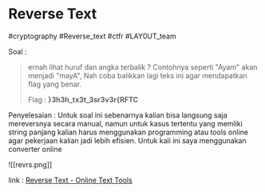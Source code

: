 # Reverse Text
#cryptography #Reverse_text #ctfr #LAY0UT_team 

Soal :

>ernah lihat huruf dan angka terbalik ? Contohnya seperti "Ayam" akan menjadi "mayA", Nah coba balikkan lagi teks ini agar mendapatkan flag yang benar.  
>
>Flag : **}3h3h_tx3t_3sr3v3r{RFTC**

Penyelesaian :
Untuk soal ini sebenarnya kalian bisa langsung saja mereversnya secara manual, namun untuk kasus tertentu yang memliki string panjang kalian harus menggunakan programming atau tools online agar pekerjaan kalian jadi lebih efisien. Untuk kali ini saya menggunakan converter online

![[revrs.png]]

link : [Reverse Text - Online Text Tools](https://onlinetexttools.com/reverse-text) 